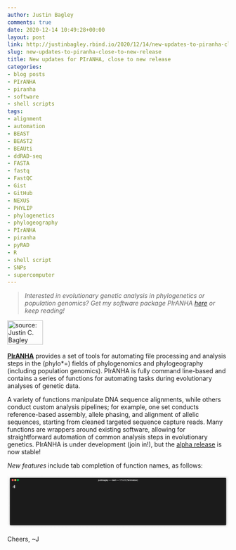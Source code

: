 ```yaml
---
author: Justin Bagley
comments: true
date: 2020-12-14 10:49:28+00:00
layout: post
link: http://justinbagley.rbind.io/2020/12/14/new-updates-to-piranha-close-to-new-release/
slug: new-updates-to-piranha-close-to-new-release
title: New updates for PIrANHA, close to new release
categories:
- blog posts
- PIrANHA
- piranha
- software
- shell scripts
tags:
- alignment
- automation
- BEAST
- BEAST2
- BEAUti
- ddRAD-seq
- FASTA
- fastq
- FastQC
- Gist
- GitHub
- NEXUS
- PHYLIP
- phylogenetics
- phylogeography
- PIrANHA
- piranha
- pyRAD
- R
- shell script
- SNPs
- supercomputer
---
```


> *Interested in evolutionary genetic analysis in phylogenetics or population genomics? Get my software package PIrANHA [here](https://github.com/justincbagley/piranha) or keep reading!*
<!-- <br/>-->

<a href="https://imgur.com/AQte6eh"><img src="https://i.imgur.com/AQte6eh.png" title="source: Justin C. Bagley" width=40% height=40% align="center" /></a>

**[PIrANHA](https://github.com/justincbagley/piranha)** provides a set of tools for automating file processing and analysis steps in the (phylo\*=) fields of phylogenomics and phylogeography (including population genomics). PIrANHA is fully command line-based and contains a series of functions for automating tasks during evolutionary analyses of genetic data. 

A variety of functions manipulate DNA sequence alignments, while others conduct custom analysis pipelines; for example, one set conducts reference-based assembly, allele phasing, and alignment of allelic sequences, starting from cleaned targeted sequence capture reads. Many functions are wrappers around existing software, allowing for straightforward automation of common analysis steps in evolutionary genetics. PIrANHA is under development (join in!), but the [alpha release](https://github.com/justincbagley/piranha/releases) is now stable! 

_New features_ include tab completion of function names, as follows:

<!-- ![piranha-tab-completion](https://raw.githubusercontent.com/justincbagley/piranha/master/assets/piranha_tab_completion2-min.gif) -->
<!-- <p align="center"><img src="https://github.com/justincbagley/piranha/tree/master/assets/piranha_tab_completion2-min.gif?raw=true"/></p> -->
<!-- <p align="center"><img src="images/piranha_tab_completion2-min.gif?raw=true"/></p> -->
<p align="center"><img src="https://github.com/justincbagley/blog/blob/master/public/images/piranha_tab_completion2-min.gif?raw=true"/></p>

Cheers, ~J


